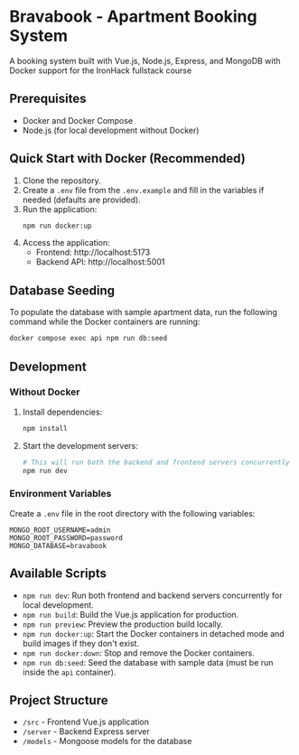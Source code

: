 # Bravabook - Apartment Booking System

A booking system built with Vue.js, Node.js, Express, and MongoDB with Docker support for the IronHack fullstack course

## Prerequisites

- Docker and Docker Compose
- Node.js (for local development without Docker)

## Quick Start with Docker (Recommended)

1.  Clone the repository.
2.  Create a `.env` file from the `.env.example` and fill in the variables if needed (defaults are provided).
3.  Run the application:
    ```bash
    npm run docker:up
    ```
4.  Access the application:
    - Frontend: http://localhost:5173
    - Backend API: http://localhost:5001

## Database Seeding

To populate the database with sample apartment data, run the following command while the Docker containers are running:

```bash
docker compose exec api npm run db:seed
```

## Development

### Without Docker

1.  Install dependencies:

    ```bash
    npm install
    ```

2.  Start the development servers:
    ```bash
    # This will run both the backend and frontend servers concurrently
    npm run dev
    ```

### Environment Variables

Create a `.env` file in the root directory with the following variables:

```env
MONGO_ROOT_USERNAME=admin
MONGO_ROOT_PASSWORD=password
MONGO_DATABASE=bravabook
```

## Available Scripts

- `npm run dev`: Run both frontend and backend servers concurrently for local development.
- `npm run build`: Build the Vue.js application for production.
- `npm run preview`: Preview the production build locally.
- `npm run docker:up`: Start the Docker containers in detached mode and build images if they don't exist.
- `npm run docker:down`: Stop and remove the Docker containers.
- `npm run db:seed`: Seed the database with sample data (must be run inside the `api` container).

## Project Structure

- `/src` - Frontend Vue.js application
- `/server` - Backend Express server
- `/models` - Mongoose models for the database
